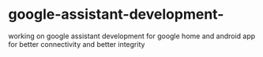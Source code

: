 # google-assistant-development-
working on google assistant development for google home and android app for better connectivity and better integrity 
